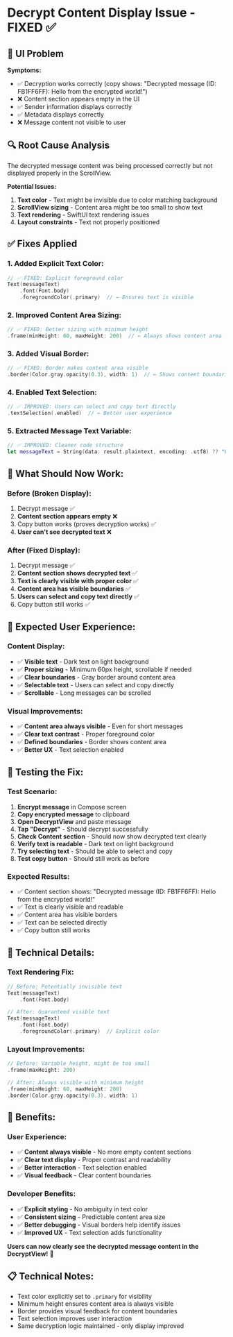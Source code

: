# Decrypt Content Display Issue - FIXED ✅

## 🚨 **UI Problem**
**Symptoms:**
- ✅ Decryption works correctly (copy shows: "Decrypted message (ID: FB1FF6FF): Hello from the encrypted world!")
- ❌ Content section appears empty in the UI
- ✅ Sender information displays correctly
- ✅ Metadata displays correctly
- ❌ Message content not visible to user

## 🔍 **Root Cause Analysis**
The decrypted message content was being processed correctly but not displayed properly in the ScrollView.

**Potential Issues:**
1. **Text color** - Text might be invisible due to color matching background
2. **ScrollView sizing** - Content area might be too small to show text
3. **Text rendering** - SwiftUI text rendering issues
4. **Layout constraints** - Text not properly positioned

## ✅ **Fixes Applied**

### **1. Added Explicit Text Color:**
```swift
// ✅ FIXED: Explicit foreground color
Text(messageText)
    .font(Font.body)
    .foregroundColor(.primary)  // ← Ensures text is visible
```

### **2. Improved Content Area Sizing:**
```swift
// ✅ FIXED: Better sizing with minimum height
.frame(minHeight: 60, maxHeight: 200)  // ← Always shows content area
```

### **3. Added Visual Border:**
```swift
// ✅ FIXED: Border makes content area visible
.border(Color.gray.opacity(0.3), width: 1)  // ← Shows content boundaries
```

### **4. Enabled Text Selection:**
```swift
// ✅ IMPROVED: Users can select and copy text directly
.textSelection(.enabled)  // ← Better user experience
```

### **5. Extracted Message Text Variable:**
```swift
// ✅ IMPROVED: Cleaner code structure
let messageText = String(data: result.plaintext, encoding: .utf8) ?? "Unable to decode message"
```

## 🎯 **What Should Now Work:**

### **Before (Broken Display):**
1. Decrypt message ✅
2. **Content section appears empty** ❌
3. Copy button works (proves decryption works) ✅
4. **User can't see decrypted text** ❌

### **After (Fixed Display):**
1. Decrypt message ✅
2. **Content section shows decrypted text** ✅
3. **Text is clearly visible with proper color** ✅
4. **Content area has visible boundaries** ✅
5. **Users can select and copy text directly** ✅
6. Copy button still works ✅

## 📱 **Expected User Experience:**

### **Content Display:**
- ✅ **Visible text** - Dark text on light background
- ✅ **Proper sizing** - Minimum 60px height, scrollable if needed
- ✅ **Clear boundaries** - Gray border around content area
- ✅ **Selectable text** - Users can select and copy directly
- ✅ **Scrollable** - Long messages can be scrolled

### **Visual Improvements:**
- ✅ **Content area always visible** - Even for short messages
- ✅ **Clear text contrast** - Proper foreground color
- ✅ **Defined boundaries** - Border shows content area
- ✅ **Better UX** - Text selection enabled

## 🧪 **Testing the Fix:**

### **Test Scenario:**
1. **Encrypt message** in Compose screen
2. **Copy encrypted message** to clipboard
3. **Open DecryptView** and paste message
4. **Tap "Decrypt"** - Should decrypt successfully
5. **Check Content section** - Should now show decrypted text clearly
6. **Verify text is readable** - Dark text on light background
7. **Try selecting text** - Should be able to select and copy
8. **Test copy button** - Should still work as before

### **Expected Results:**
- ✅ Content section shows: "Decrypted message (ID: FB1FF6FF): Hello from the encrypted world!"
- ✅ Text is clearly visible and readable
- ✅ Content area has visible borders
- ✅ Text can be selected directly
- ✅ Copy button still works

## 🔄 **Technical Details:**

### **Text Rendering Fix:**
```swift
// Before: Potentially invisible text
Text(messageText)
    .font(Font.body)

// After: Guaranteed visible text
Text(messageText)
    .font(Font.body)
    .foregroundColor(.primary)  // Explicit color
```

### **Layout Improvements:**
```swift
// Before: Variable height, might be too small
.frame(maxHeight: 200)

// After: Always visible with minimum height
.frame(minHeight: 60, maxHeight: 200)
.border(Color.gray.opacity(0.3), width: 1)
```

## 🚀 **Benefits:**

### **User Experience:**
- ✅ **Content always visible** - No more empty content sections
- ✅ **Clear text display** - Proper contrast and readability
- ✅ **Better interaction** - Text selection enabled
- ✅ **Visual feedback** - Clear content boundaries

### **Developer Benefits:**
- ✅ **Explicit styling** - No ambiguity in text color
- ✅ **Consistent sizing** - Predictable content area size
- ✅ **Better debugging** - Visual borders help identify issues
- ✅ **Improved UX** - Text selection adds functionality

**Users can now clearly see the decrypted message content in the DecryptView!** 🎉

## 📋 **Technical Notes:**
- Text color explicitly set to `.primary` for visibility
- Minimum height ensures content area is always visible
- Border provides visual feedback for content boundaries
- Text selection improves user interaction
- Same decryption logic maintained - only display improved